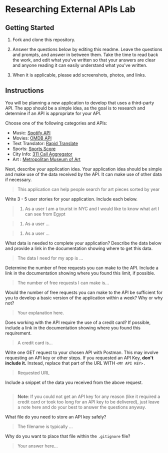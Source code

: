# Researching External APIs Lab

## Getting Started

1. Fork and clone this repository.

1. Answer the questions below by editing this readme. Leave the questions and prompts, and answer in between them. Take the time to read back the work, and edit what you've written so that your answers are clear and anyone reading it can easily understand what you've written.

1. When it is applicable, please add screenshots, photos, and links.

## Instructions

You will be planning a new application to develop that uses a third-party API. The app should be a simple idea, as the goal is to research and determine if an API is appropriate for your API.

Choose one of the following categories and APIs:

- Music: [Spotify API](https://developer.spotify.com/documentation/web-api)
- Movies: [OMDB API](https://www.omdbapi.com)
- Text Translator: [Rapid Translate](https://rapidapi.com/auth/sign-up?referral=/sibaridev/api/rapid-translate-multi-traduction)
- Sports: [Sports Score](https://rapidapi.com/tipsters/api/sportscore1)
- City Info: [311 Call Aggregator](https://data.cityofnewyork.us/browse?Dataset-Information_Agency=311)
- Art : [Metropolitan Museum of Art ](https://metmuseum.github.io)

Next, describe your application idea. Your application idea should be simple and make use of the data received by the API. It can make use of other data if necessary.

> This application can help people search for art pieces sorted by year

Write 3 - 5 user stories for your application. Include each below.

> 1. As a user I am a tourist in NYC and I would like to know what art I can see from Egypt

> 1. As a user ...

> 1. As a user ...

What data is needed to complete your application? Describe the data below and provide a link in the documentation showing where to get this data.

> The data I need for my app is ...

Determine the number of free requests you can make to the API. Include a link in the documentation showing where you found this limit, if possible.

> The number of free requests I can make is...

Would the number of free requests you can make to the API be sufficient for you to develop a basic version of the application within a week? Why or why not?

> Your explanation here.

Does working with the API require the use of a credit card? If possible, include a link in the documentation showing where you found this requirement.

> A credit card is...

Write one GET request to your chosen API with Postman. This may involve requesting an API key or other steps. If you requested an API Key, **don't include it.** Instead, replace that part of the URL WITH `<MY API KEY>.`

> Requested URL

Include a snippet of the data you received from the above request.

```

```

> **Note**: If you could not get an API key for any reason (like it required a credit card or took too long for an API key to be delivered), just leave a note here and do your best to answer the questions anyway.

What file do you need to store an API key safely?

> The filename is typically ...

Why do you want to place that file within the `.gitignore` file?

> Your answer here...
